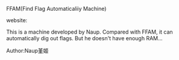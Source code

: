 FFAM(Find Flag Automaticaliiy Machine)

website:

This is a machine developed by Naup. Compared with FFAM, it can automatically dig out flags. But he doesn't have enough RAM...

Author:Naup堇姬